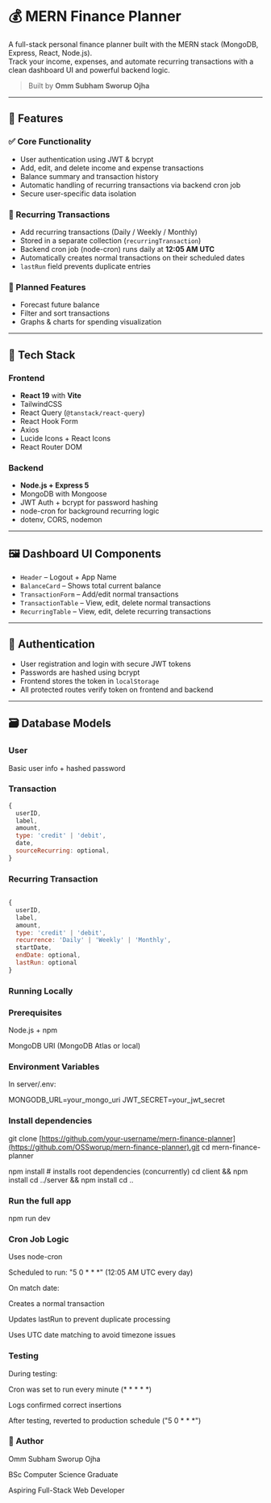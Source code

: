 # 💰 MERN Finance Planner

A full-stack personal finance planner built with the MERN stack (MongoDB, Express, React, Node.js).  
Track your income, expenses, and automate recurring transactions with a clean dashboard UI and powerful backend logic.

> Built by **Omm Subham Sworup Ojha**

---

## 🚀 Features

### ✅ Core Functionality
- User authentication using JWT & bcrypt
- Add, edit, and delete income and expense transactions
- Balance summary and transaction history
- Automatic handling of recurring transactions via backend cron job
- Secure user-specific data isolation

### 🔁 Recurring Transactions
- Add recurring transactions (Daily / Weekly / Monthly)
- Stored in a separate collection (`recurringTransaction`)
- Backend cron job (node-cron) runs daily at **12:05 AM UTC**
- Automatically creates normal transactions on their scheduled dates
- `lastRun` field prevents duplicate entries

### 🧠 Planned Features
- Forecast future balance
- Filter and sort transactions
- Graphs & charts for spending visualization

---

## 🧱 Tech Stack

### Frontend
- **React 19** with **Vite**
- TailwindCSS
- React Query (`@tanstack/react-query`)
- React Hook Form
- Axios
- Lucide Icons + React Icons
- React Router DOM

### Backend
- **Node.js + Express 5**
- MongoDB with Mongoose
- JWT Auth + bcrypt for password hashing
- node-cron for background recurring logic
- dotenv, CORS, nodemon

---

## 🖼 Dashboard UI Components

- `Header` – Logout + App Name
- `BalanceCard` – Shows total current balance
- `TransactionForm` – Add/edit normal transactions
- `TransactionTable` – View, edit, delete normal transactions
- `RecurringTable` – View, edit, delete recurring transactions

---

## 🔐 Authentication

- User registration and login with secure JWT tokens
- Passwords are hashed using bcrypt
- Frontend stores the token in `localStorage`
- All protected routes verify token on frontend and backend

---

## 🗃 Database Models

### User
Basic user info + hashed password

### Transaction
```js
{
  userID,
  label,
  amount,
  type: 'credit' | 'debit',
  date,
  sourceRecurring: optional,
}

```
### Recurring Transaction

```js

{
  userID,
  label,
  amount,
  type: 'credit' | 'debit',
  recurrence: 'Daily' | 'Weekly' | 'Monthly',
  startDate,
  endDate: optional,
  lastRun: optional
}
```

### Running Locally
### Prerequisites
Node.js + npm

MongoDB URI (MongoDB Atlas or local)

### Environment Variables
In server/.env:

MONGODB_URL=your_mongo_uri
JWT_SECRET=your_jwt_secret

### Install dependencies
git clone [https://github.com/your-username/mern-finance-planner](https://github.com/OSSworup/mern-finance-planner).git
cd mern-finance-planner

npm install           # installs root dependencies (concurrently)
cd client && npm install
cd ../server && npm install
cd ..

### Run the full app

npm run dev


### Cron Job Logic
Uses node-cron

Scheduled to run: "5 0 * * *" (12:05 AM UTC every day)

On match date:

Creates a normal transaction

Updates lastRun to prevent duplicate processing

Uses UTC date matching to avoid timezone issues

### Testing
During testing:

Cron was set to run every minute (* * * * *)

Logs confirmed correct insertions

After testing, reverted to production schedule ("5 0 * * *")


### 👤 Author
Omm Subham Sworup Ojha

BSc Computer Science Graduate

Aspiring Full-Stack Web Developer


